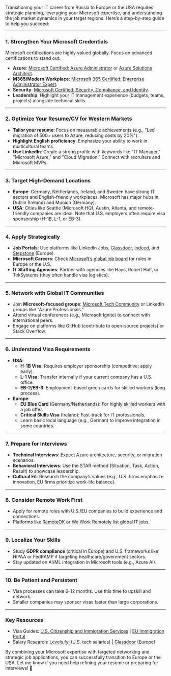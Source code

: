 Transitioning your IT career from Russia to Europe or the USA requires strategic planning, leveraging your Microsoft expertise, and understanding the job market dynamics in your target regions. Here’s a step-by-step guide to help you succeed:

---

### **1. Strengthen Your Microsoft Credentials**
Microsoft certifications are highly valued globally. Focus on advanced certifications to stand out:
   - **Azure**: [Microsoft Certified: Azure Administrator](https://learn.microsoft.com/en-us/certifications/azure-administrator/) or [Azure Solutions Architect](https://learn.microsoft.com/en-us/certifications/azure-solutions-architect/).
   - **M365/Modern Workplace**: [Microsoft 365 Certified: Enterprise Administrator Expert](https://learn.microsoft.com/en-us/certifications/m365-enterprise-administrator/).
   - **Security**: [Microsoft Certified: Security, Compliance, and Identity](https://learn.microsoft.com/en-us/certifications/security-compliance-and-identity/).
   - **Leadership**: Highlight your IT management experience (budgets, teams, projects) alongside technical skills.

---

### **2. Optimize Your Resume/CV for Western Markets**
   - **Tailor your resume**: Focus on measurable achievements (e.g., "Led migration of 500+ users to Azure, reducing costs by 20%").
   - **Highlight English proficiency**: Emphasize your ability to work in multicultural teams.
   - **Use LinkedIn**: Create a strong profile with keywords like "IT Manager," "Microsoft Azure," and "Cloud Migration." Connect with recruiters and Microsoft MVPs.

---

### **3. Target High-Demand Locations**
   - **Europe**: Germany, Netherlands, Ireland, and Sweden have strong IT sectors and English-friendly workplaces. Microsoft has major hubs in Dublin (Ireland) and Munich (Germany).
   - **USA**: Cities like Seattle (Microsoft HQ), Austin, Atlanta, and remote-friendly companies are ideal. Note that U.S. employers often require visa sponsorship (H-1B, L-1, or EB-3).

---

### **4. Apply Strategically**
   - **Job Portals**: Use platforms like LinkedIn Jobs, [Glassdoor](https://www.glassdoor.com), [Indeed](https://www.indeed.com), and [Stepstone](https://www.stepstone.com) (Europe).
   - **Microsoft Careers**: Check [Microsoft’s global job board](https://careers.microsoft.com/) for roles in Europe or the U.S.
   - **IT Staffing Agencies**: Partner with agencies like Hays, Robert Half, or TekSystems (they often handle visa logistics).

---

### **5. Network with Global IT Communities**
   - Join **Microsoft-focused groups**: [Microsoft Tech Community](https://techcommunity.microsoft.com/) or LinkedIn groups like "Azure Professionals."
   - Attend virtual conferences (e.g., Microsoft Ignite) to connect with international peers.
   - Engage on platforms like GitHub (contribute to open-source projects) or Stack Overflow.

---

### **6. Understand Visa Requirements**
   - **USA**:
     - **H-1B Visa**: Requires employer sponsorship (competitive; apply early).
     - **L-1 Visa**: Transfer internally if your current company has a U.S. office.
     - **EB-2/EB-3**: Employment-based green cards for skilled workers (long process).
   - **Europe**:
     - **EU Blue Card** (Germany/Netherlands): For highly skilled workers with a job offer.
     - **Critical Skills Visa** (Ireland): Fast-track for IT professionals.
     - Learn basic local language (e.g., German) to improve integration in some countries.

---

### **7. Prepare for Interviews**
   - **Technical Interviews**: Expect Azure architecture, security, or migration scenarios.
   - **Behavioral Interviews**: Use the STAR method (Situation, Task, Action, Result) to showcase leadership.
   - **Cultural Fit**: Research the company’s values (e.g., U.S. firms emphasize innovation, EU firms prioritize work-life balance).

---

### **8. Consider Remote Work First**
   - Apply for remote roles with U.S./EU companies to build experience and connections.
   - Platforms like [RemoteOK](https://remoteok.com) or [We Work Remotely](https://weworkremotely.com) list global IT jobs.

---

### **9. Localize Your Skills**
   - Study **GDPR compliance** (critical in Europe) and U.S. frameworks like HIPAA or FedRAMP if targeting healthcare/government sectors.
   - Stay updated on AI/ML integration in Microsoft tools (e.g., Azure AI).

---

### **10. Be Patient and Persistent**
   - Visa processes can take 6–12 months. Use this time to upskill and network.
   - Smaller companies may sponsor visas faster than large corporations.

---

### **Key Resources**
   - Visa Guides: [U.S. Citizenship and Immigration Services](https://www.uscis.gov/) | [EU Immigration Portal](https://ec.europa.eu/immigration/)
   - Salary Research: [Levels.fyi](https://www.levels.fyi) (U.S. tech salaries) | [Glassdoor](https://www.glassdoor.com) (Europe)

By combining your Microsoft expertise with targeted networking and strategic job applications, you can successfully transition to Europe or the USA. Let me know if you need help refining your resume or preparing for interviews! 🚀
